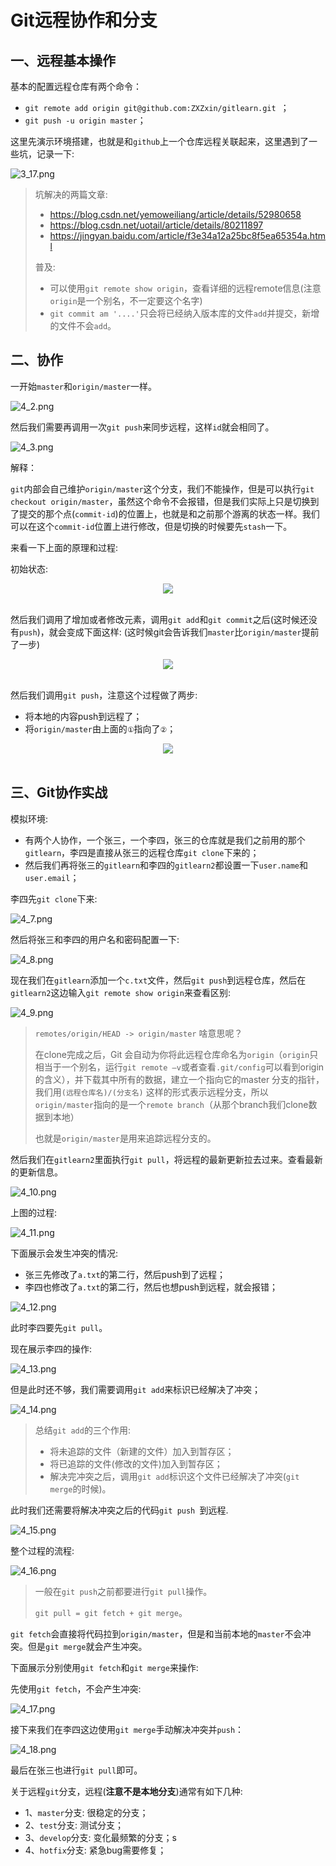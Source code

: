 # Git远程协作和分支

## 一、远程基本操作

基本的配置远程仓库有两个命令：

* `git remote add origin git@github.com:ZXZxin/gitlearn.git `；
* `git push -u origin master`；

这里先演示环境搭建，也就是和`github`上一个仓库远程关联起来，这里遇到了一些坑，记录一下:

![3_17.png](images/3_17.png)

> 坑解决的两篇文章:
>
> * https://blog.csdn.net/yemoweiliang/article/details/52980658
> * https://blog.csdn.net/uotail/article/details/80211897
> * https://jingyan.baidu.com/article/f3e34a12a25bc8f5ea65354a.html
>
> 普及:
>
> * 可以使用`git remote show origin`，查看详细的远程remote信息(注意`origin`是一个别名，不一定要这个名字)
> * `git commit am '....'`只会将已经纳入版本库的文件`add`并提交，新增的文件不会`add`。

## 二、协作

一开始`master`和`origin/master`一样。

![4_2.png](images/4_2.png)

然后我们需要再调用一次`git push`来同步远程，这样`id`就会相同了。

![4_3.png](images/4_3.png)

解释：

`git`内部会自己维护`origin/master`这个分支，我们不能操作，但是可以执行`git checkout origin/master`，虽然这个命令不会报错，但是我们实际上只是切换到了提交的那个点(`commit-id`)的位置上，也就是和之前那个游离的状态一样。我们可以在这个`commit-id`位置上进行修改，但是切换的时候要先`stash`一下。

来看一下上面的原理和过程:

初始状态: 

<div align="center"><img src="images/4_4.png"></div><br>

然后我们调用了增加或者修改元素，调用`git add`和`git commit`之后(这时候还没有`push`)，就会变成下面这样: (这时候git会告诉我们`master`比`origin/master`提前了一步)

<div align="center"><img src="images/4_5.png"></div><br>

然后我们调用`git push`，注意这个过程做了两步:

* 将本地的内容push到远程了；
* 将`origin/master`由上面的`①`指向了`②`；



<div align="center"><img src="images/4_6.png"></div><br>



## 三、Git协作实战

模拟环境:

* 有两个人协作，一个张三，一个李四，张三的仓库就是我们之前用的那个`gitlearn`，李四是直接从张三的远程仓库`git clone`下来的；
* 然后我们再将张三的`gitlearn`和李四的`gitlearn2`都设置一下`user.name`和`user.email`；

李四先`git clone`下来:

![4_7.png](images/4_7.png)

然后将张三和李四的用户名和密码配置一下:

![4_8.png](images/4_8.png)

现在我们在`gitlearn`添加一个`c.txt`文件，然后`git push`到远程仓库，然后在`gitlearn2`这边输入`git remote show origin`来查看区别:

![4_9.png](images/4_9.png)

> `remotes/origin/HEAD -> origin/master` 啥意思呢？  
>
> 在clone完成之后，Git 会自动为你将此远程仓库命名为`origin`（`origin`只相当于一个别名，运行`git remote –v`或者查看`.git/config`可以看到origin的含义），并下载其中所有的数据，建立一个指向它的master 分支的指针，我们用`(远程仓库名)/(分支名)` 这样的形式表示远程分支，所以`origin/master`指向的是一个`remote branch`（从那个branch我们clone数据到本地）
>
> 也就是`origin/master`是用来追踪远程分支的。

然后我们在`gitlearn2`里面执行`git pull`，将远程的最新更新拉去过来。查看最新的更新信息。

![4_10.png](images/4_10.png)

上图的过程:

![4_11.png](images/4_11.png)

下面展示会发生冲突的情况:

* 张三先修改了`a.txt`的第二行，然后push到了远程；
* 李四也修改了`a.txt`的第二行，然后也想push到远程，就会报错；

![4_12.png](images/4_12.png)

此时李四要先`git pull`。

现在展示李四的操作:

![4_13.png](images/4_13.png)

但是此时还不够，我们需要调用`git add`来标识已经解决了冲突；

![4_14.png](images/4_14.png)

> 总结`git add`的三个作用:
>
> - 将未追踪的文件（新建的文件）加入到暂存区；
> - 将已追踪的文件(修改的文件)加入到暂存区；
> - 解决完冲突之后，调用`git add`标识这个文件已经解决了冲突(`git merge`的时候)。

此时我们还需要将解决冲突之后的代码`git push `到远程.

![4_15.png](images/4_15.png)

整个过程的流程:

![4_16.png](images/4_16.png)

> 一般在`git push`之前都要进行`git pull`操作。
>
> `git pull = git fetch + git merge`。

`git fetch`会直接将代码拉到`origin/master`，但是和当前本地的`master`不会冲突。但是`git merge`就会产生冲突。

下面展示分别使用`git fetch`和`git merge`来操作: 

先使用`git fetch`，不会产生冲突:

![4_17.png](images/4_17.png)

接下来我们在李四这边使用`git merge`手动解决冲突并`push`：

![4_18.png](images/4_18.png)

最后在张三也进行`git pull`即可。

关于远程`git`分支，远程(**注意不是本地分支**)通常有如下几种: 

* 1、`master`分支: 很稳定的分支；
* 2、`test`分支: 测试分支；
* 3、`develop`分支:  变化最频繁的分支；s
* 4、`hotfix`分支: 紧急bug需要修复；


